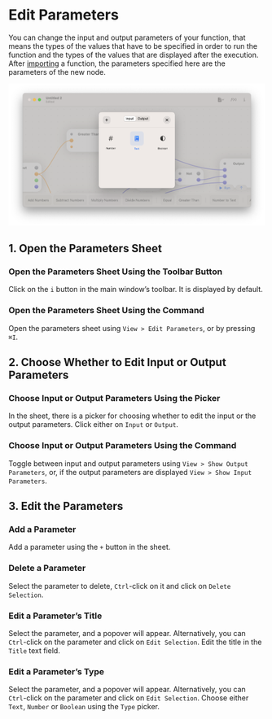 # Edit Parameters

You can change the input and output parameters of your function, that means the types of the values that have to be specified in order to run the function and the types of the values that are displayed after the execution. After [importing][1] a function, the parameters specified here are the parameters of the new node.

![The Parameters Sheet][image-1]

## 1. Open the Parameters Sheet

### Open the Parameters Sheet Using the Toolbar Button

Click on the `i` button in the main window’s toolbar. It is displayed by default.

### Open the Parameters Sheet Using the Command

Open the parameters sheet using `View > Edit Parameters`, or by pressing `⌘I`.

## 2. Choose Whether to Edit Input or Output Parameters

### Choose Input or Output Parameters Using the Picker

In the sheet, there is a picker for choosing whether to edit the input or the output parameters. Click either on `Input` or `Output`.

### Choose Input or Output Parameters Using the Command

Toggle between input and output parameters using `View > Show Output Parameters`, or, if the output parameters are displayed `View > Show Input Parameters`.

## 3. Edit the Parameters

### Add a Parameter

Add a parameter using the `+` button in the sheet.

### Delete a Parameter

Select the parameter to delete, `Ctrl`-click on it and click on `Delete Selection`.

### Edit a Parameter’s Title

Select the parameter, and a popover will appear. Alternatively, you can `Ctrl`-click on the parameter and click on `Edit Selection`. Edit the title in the `Title` text field.

### Edit a Parameter’s Type

Select the parameter, and a popover will appear. Alternatively, you can `Ctrl`-click on the parameter and click on `Edit Selection`. Choose either `Text`, `Number` or `Boolean` using the `Type` picker.

[1]:	ImportFunctions.md

[image-1]:	../../Icons/Parameters.png